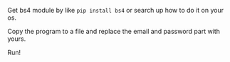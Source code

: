 Get bs4 module by like ```pip install bs4``` or search up how to do it on your os.

Copy the program to a file and replace the email and password part with yours.

Run!
